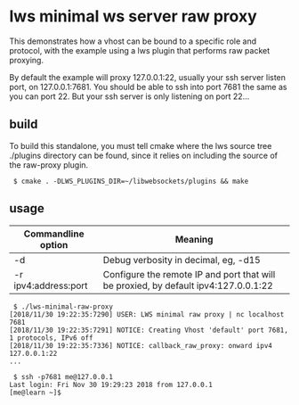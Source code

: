 # lws minimal ws server raw proxy

This demonstrates how a vhost can be bound to a specific role and protocol,
with the example using a lws plugin that performs raw packet proxying.

By default the example will proxy 127.0.0.1:22, usually your ssh server
listen port, on 127.0.0.1:7681.  You should be able to ssh into port 7681
the same as you can port 22.  But your ssh server is only listening on port 22...

## build

To build this standalone, you must tell cmake where the lws source tree
./plugins directory can be found, since it relies on including the source
of the raw-proxy plugin.

```
 $ cmake . -DLWS_PLUGINS_DIR=~/libwebsockets/plugins && make
```

## usage

Commandline option|Meaning
---|---
-d <loglevel>|Debug verbosity in decimal, eg, -d15
-r ipv4:address:port|Configure the remote IP and port that will be proxied, by default ipv4:127.0.0.1:22

```
 $ ./lws-minimal-raw-proxy
[2018/11/30 19:22:35:7290] USER: LWS minimal raw proxy | nc localhost 7681
[2018/11/30 19:22:35:7291] NOTICE: Creating Vhost 'default' port 7681, 1 protocols, IPv6 off
[2018/11/30 19:22:35:7336] NOTICE: callback_raw_proxy: onward ipv4 127.0.0.1:22
...
```

```
 $ ssh -p7681 me@127.0.0.1
Last login: Fri Nov 30 19:29:23 2018 from 127.0.0.1
[me@learn ~]$
```


